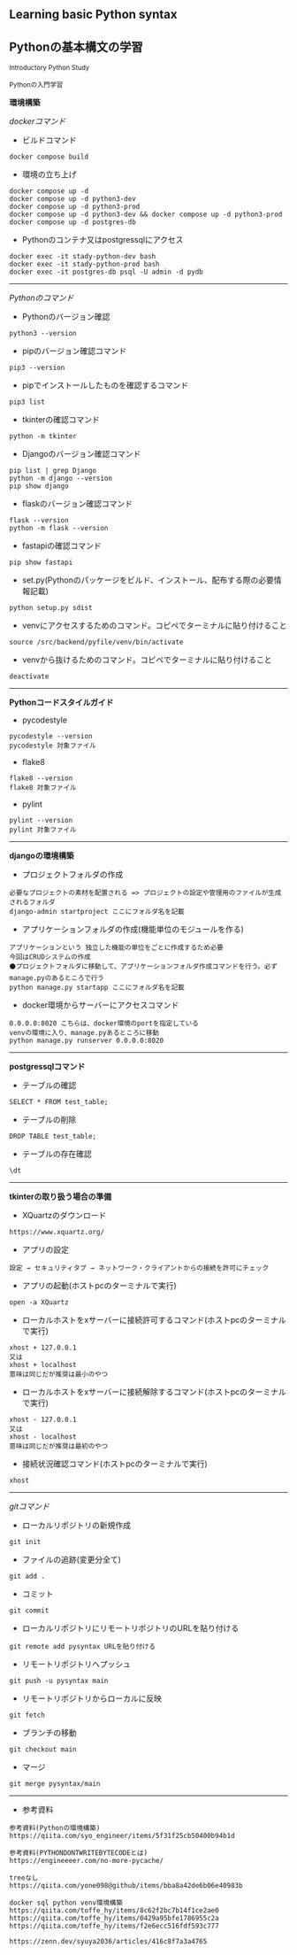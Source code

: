 ## Learning basic Python syntax
## Pythonの基本構文の学習

<sub> Introductory Python Study </sub>

<sub> Pythonの入門学習 </sub>

**環境構築**

*dockerコマンド*

* ビルドコマンド
```
docker compose build
``` 
* 環境の立ち上げ
```
docker compose up -d 
docker compose up -d python3-dev
docker compose up -d python3-prod
docker compose up -d python3-dev && docker compose up -d python3-prod
docker compose up -d postgres-db
```
* Pythonのコンテナ又はpostgressqlにアクセス
```
docker exec -it stady-python-dev bash
docker exec -it stady-python-prod bash
docker exec -it postgres-db psql -U admin -d pydb
```
---
*Pythonのコマンド*

* Pythonのバージョン確認
```
python3 --version
```
* pipのバージョン確認コマンド
```
pip3 --version
```
* pipでインストールしたものを確認するコマンド
```
pip3 list
```
* tkinterの確認コマンド
```
python -m tkinter
```
* Djangoのバージョン確認コマンド
```
pip list | grep Django
python -m django --version
pip show django
```
* flaskのバージョン確認コマンド
```
flask --version
python -m flask --version
```
* fastapiの確認コマンド
```
pip show fastapi
```
* set.py(Pythonのパッケージをビルド、インストール、配布する際の必要情報記載)
```
python setup.py sdist
```
* venvにアクセスするためのコマンド。コピペでターミナルに貼り付けること
```
source /src/backend/pyfile/venv/bin/activate
```
* venvから抜けるためのコマンド。コピペでターミナルに貼り付けること
```
deactivate
```
---
**Pythonコードスタイルガイド**

* pycodestyle
```
pycodestyle --version
pycodestyle 対象ファイル
```
* flake8
```
flake8 --version
flake8 対象ファイル
```
* pylint
```
pylint --version
pylint 対象ファイル
```
---
**djangoの環境構築**

* プロジェクトフォルダの作成
```
必要なプロジェクトの素材を配置される => プロジェクトの設定や管理用のファイルが生成されるフォルダ
django-admin startproject ここにフォルダ名を記載
```

* アプリケーションフォルダの作成(機能単位のモジュールを作る)
```
アプリケーションという 独立した機能の単位をごとに作成するため必要
今回はCRUDシステムの作成
⚫️プロジェクトフォルダに移動して、アプリケーションフォルダ作成コマンドを行う。必ずmanage.pyのあるところで行う
python manage.py startapp ここにフォルダ名を記載
```

* docker環境からサーバーにアクセスコマンド
```
0.0.0.0:8020 こちらは、docker環境のportを指定している
venvの環境に入り、manage.pyあるところに移動
python manage.py runserver 0.0.0.0:8020
```

---
**postgressqlコマンド**

* テーブルの確認
```
SELECT * FROM test_table;
```
* テーブルの削除
```
DROP TABLE test_table;
```
* テーブルの存在確認
```
\dt
```
---
**tkinterの取り扱う場合の準備**

* XQuartzのダウンロード
```
https://www.xquartz.org/
```
* アプリの設定
```
設定 → セキュリティタブ → ネットワーク・クライアントからの接続を許可にチェック
```
* アプリの起動(ホストpcのターミナルで実行)
```
open -a XQuartz
```
* ローカルホストをxサーバーに接続許可するコマンド(ホストpcのターミナルで実行)
```
xhost + 127.0.0.1
又は
xhost + localhost
意味は同じだが推奨は最小のやつ
```
* ローカルホストをxサーバーに接続解除するコマンド(ホストpcのターミナルで実行)
```
xhost - 127.0.0.1
又は
xhost - localhost
意味は同じだが推奨は最初のやつ
```
* 接続状況確認コマンド(ホストpcのターミナルで実行)
```
xhost
```
---
*gitコマンド*

* ローカルリポジトリの新規作成
```
git init
```
* ファイルの追跡(変更分全て)
```
git add .
```
* コミット
```
git commit
```
* ローカルリポジトリにリモートリポジトリのURLを貼り付ける
```
git remote add pysyntax URLを貼り付ける
```
* リモートリポジトリへプッシュ
```
git push -u pysyntax main
```
* リモートリポジトリからローカルに反映
```
git fetch
```
* ブランチの移動
```
git checkout main
```
* マージ
```
git merge pysyntax/main
```
---
* 参考資料
```
参考資料(Pythonの環境構築)
https://qiita.com/syo_engineer/items/5f31f25cb50400b94b1d
```
```
参考資料(PYTHONDONTWRITEBYTECODEとは)
https://engineeeer.com/no-more-pycache/
```
```
treeなし
https://qiita.com/yone098@github/items/bba8a42de6b06e40983b
```
```
docker sql python venv環境構築
https://qiita.com/toffe_hy/items/8c62f2bc7b14f1ce2ae0
https://qiita.com/toffe_hy/items/0429a95bfe1786955c2a
https://qiita.com/toffe_hy/items/f2e6ecc516fdf593c777

https://zenn.dev/syuya2036/articles/416c8f7a3a4765
```